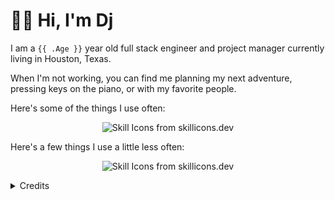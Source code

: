 # 👋🏽 Hi, I'm Dj

I am a `{{ .Age }}` year old full stack engineer and project manager currently living in Houston, Texas. 

When I'm not working, you can find me planning my next adventure, pressing keys on the piano, or with my favorite people. 

Here's some of the things I use often:
<p align="center">
  <picture>
    <source media="(prefers-color-scheme: dark)" srcset="https://skillicons.dev/icons?i={{ .ExperiencedIcons }}&theme=dark">
    <source media="(prefers-color-scheme: light)" srcset="https://skillicons.dev/icons?i={{ .ExperiencedIcons }}&theme=light">
    <img alt="Skill Icons from skillicons.dev">
  </picture>
</p>

Here's a few things I use a little less often:
<p align="center">
  <picture>
    <source media="(prefers-color-scheme: dark)" srcset="https://skillicons.dev/icons?i={{ .HandyIcons }}&theme=dark">
    <source media="(prefers-color-scheme: light)" srcset="https://skillicons.dev/icons?i={{ .HandyIcons }}&theme=light">
    <img alt="Skill Icons from skillicons.dev">
  </picture>
</p>

<details>
<summary> Credits </summary>

* Icons from [skillicons.dev](https://skillicons.dev)

* Thank you [Promise](https://github.com/promise/) for letting me use your README as inspiration :heart:
</details>